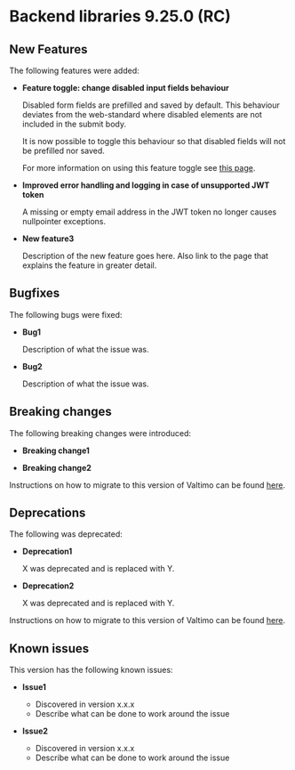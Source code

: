 # Backend libraries 9.25.0 (RC)

## New Features

The following features were added:

* **Feature toggle: change disabled input fields behaviour**

  Disabled form fields are prefilled and saved by default. This behaviour deviates from the web-standard where disabled elements are not included in the submit body.
  
  It is now possible to toggle this behaviour so that disabled fields will not be prefilled nor saved.

  For more information on using this feature toggle see [this page](/using-valtimo/forms/forms.md).

* **Improved error handling and logging in case of unsupported JWT token**

  A missing or empty email address in the JWT token no longer causes nullpointer exceptions. 


* **New feature3**

  Description of the new feature goes here.
  Also link to the page that explains the feature in greater detail.


## Bugfixes

The following bugs were fixed:

* **Bug1**

  Description of what the issue was.

* **Bug2**

  Description of what the issue was.

## Breaking changes

The following breaking changes were introduced:

* **Breaking change1**

* **Breaking change2**

Instructions on how to migrate to this version of Valtimo can be found [here](migration.md).

## Deprecations

The following was deprecated:

* **Deprecation1**

  X was deprecated and is replaced with Y.

* **Deprecation2**

  X was deprecated and is replaced with Y.

Instructions on how to migrate to this version of Valtimo can be found [here](migration.md).

## Known issues

This version has the following known issues:

* **Issue1**
  * Discovered in version x.x.x
  * Describe what can be done to work around the issue

* **Issue2**
  * Discovered in version x.x.x
  * Describe what can be done to work around the issue

